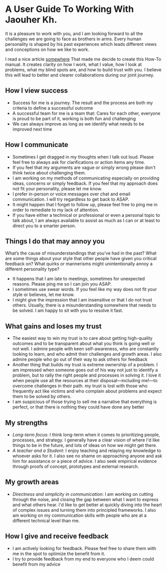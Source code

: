 # A User Guide To Working With Jaouher Kh.

It is a pleasure to work with you, and I am looking forward to all the challenges we are going to face as brothers in arms. Every human personality is shaped by his past experiences which leads different views and conceptions on how we like to work.

I read a nice article [somewhere](https://lg.substack.com/p/the-looking-glass-a-user-guide-to) That made me decide to create this How-To manual. It creates clarity on how I work, what I value, how I look at problems, what my blind spots are, and how to build trust with you. I believe this will lead to better and clearer collaborations during our joint journey.

## How I view success
- Success for me is a journey. The result and the process are both my criteria to define a successful outcome
- A successful team for me is a team that: Cares for each other, everyone is proud to be part of it, working is both fun and challenging
- We can always improve as long as we identify what needs to be improved next time

## How I communicate

- Sometimes I get dragged in my thoughts when I talk out loud. Please feel free to always ask for clarifications or action items any time.
- If you feel that my arguments are vague or simply wrong please don't think twice about challenging them.
- I am working on my methods of communicating especially on providing ideas, concerns or simply feedback. If you feel that my approach does not fit your personality, please let me know. 
- I prefer in-person or voice messages over chat and email communication. I will try regardless to get back to ASAP.
- It might happen that I forget to follow up, please feel free to ping me in order to remediate to my lack of attention.
- If you have either a technical or professional or even a personal topic to talk about, I am always available to assist as much as I can or at least to direct you to a smarter person. 

## Things I do that may annoy you
What’s the cause of misunderstandings that you’ve had in the past? What are some things about your style that other people have given you critical feedback on? What quirks or mannerisms might unintentionally annoy a different personality type?

- It happens that I am late to meetings, sometimes for unexpected reasons. Please ping me so I can join you ASAP.
- I sometimes use swear words. If you feel like my way does not fit your style or believes, let me know.
- I might give the impression that I am insensitive or that I do not trust others. Usually, there is a misunderstanding somewhere that needs to be solved. I am happy to sit with you to resolve it fast.


## What gains and loses my trust

- The easiest way to win my trust is to care about getting high-quality outcomes and to be transparent about what you think is going well or not well. I admire people with keen self-awareness, who are constantly looking to learn, and who admit their challenges and growth areas. I also admire people who go out of their way to ask others for feedback
- Another thing that builds my trust is extreme ownership of a problem. I am impressed when someone goes out of his way not just to identify a problem, but to rally the right people and processes in solving it. I love it when people use all the resources at their disposal—including me!—to overcome challenges in their path. my trust is lost with those who frequently act like victims and who complain about problems and expect them to be solved by others.
- I am suspicious of those trying to sell me a narrative that everything is perfect, or that there is nothing they could have done any better

## My strengths
- *Long-term focus*: I think long-term when it comes to prioritizing people, processes, and strategy. I generally have a clear vision of where I'd like things to be in the future, and lots of ideas on how we might get there.
- *A teacher and a Student*: I enjoy teaching and relaying my knowledge to whoever asks for it. I also see no shame on approaching anyone and ask him for assistance or a piece of advice. I also seek empirical evidence through proofs of concept, prototypes and external research.

## My growth areas

- *Directness and simplicity in communication*: I am working on cutting through the noise, and closing the gap between what I want to express and what others hear. I'd like to get better at quickly diving into the heart of complex issues and turning them into principled frameworks. I also am working on my communication skills with people who are at a different technical level than me.

## How I give and receive feedback
- I am actively looking for feedback. Please feel free to share them with me in the spot to optimize the benefit from it. 
- I try to provide feedback from my end to everyone who I deem could benefit from my advice 

